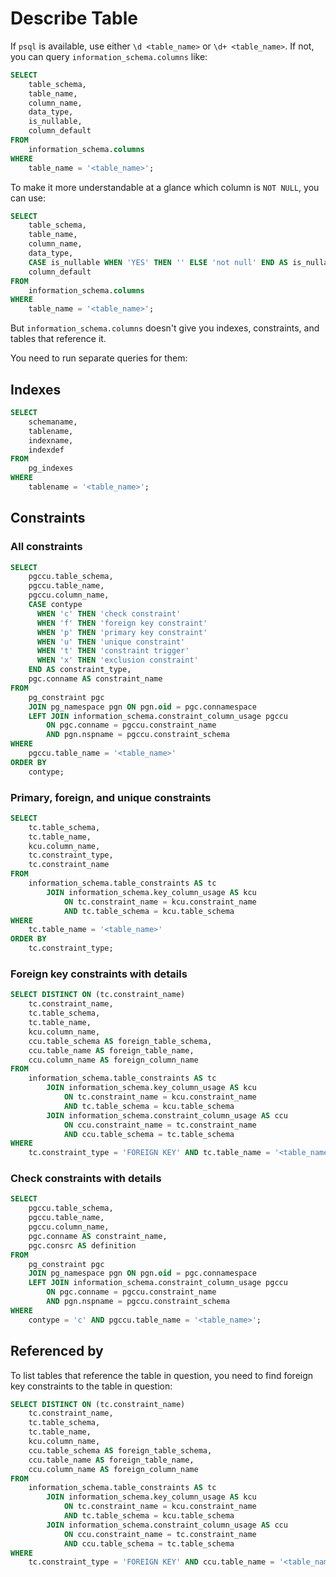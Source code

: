 # Describe Table

If `psql` is available, use either `\d <table_name>` or `\d+ <table_name>`.
If not, you can query `information_schema.columns` like:

```sql
SELECT
    table_schema,
    table_name,
    column_name,
    data_type,
    is_nullable,
    column_default
FROM
    information_schema.columns
WHERE
    table_name = '<table_name>';
```

To make it more understandable at a glance which column is `NOT NULL`, you can use:

```sql
SELECT
    table_schema,
    table_name,
    column_name,
    data_type,
    CASE is_nullable WHEN 'YES' THEN '' ELSE 'not null' END AS is_nullable,
    column_default
FROM
    information_schema.columns
WHERE
    table_name = '<table_name>';
```

But `information_schema.columns` doesn't give you indexes, constraints, and tables that reference it.

You need to run separate queries for them:

## Indexes

```sql
SELECT
    schemaname,
    tablename,
    indexname,
    indexdef
FROM
    pg_indexes
WHERE
    tablename = '<table_name>';
```

## Constraints

### All constraints

```sql
SELECT
    pgccu.table_schema,
    pgccu.table_name,
    pgccu.column_name,
    CASE contype
      WHEN 'c' THEN 'check constraint'
      WHEN 'f' THEN 'foreign key constraint'
      WHEN 'p' THEN 'primary key constraint'
      WHEN 'u' THEN 'unique constraint'
      WHEN 't' THEN 'constraint trigger'
      WHEN 'x' THEN 'exclusion constraint'
    END AS constraint_type,
    pgc.conname AS constraint_name
FROM
    pg_constraint pgc
    JOIN pg_namespace pgn ON pgn.oid = pgc.connamespace
    LEFT JOIN information_schema.constraint_column_usage pgccu
        ON pgc.conname = pgccu.constraint_name
        AND pgn.nspname = pgccu.constraint_schema
WHERE
    pgccu.table_name = '<table_name>'
ORDER BY
    contype;
```

### Primary, foreign, and unique constraints

```sql
SELECT
    tc.table_schema,
    tc.table_name,
    kcu.column_name,
    tc.constraint_type,
    tc.constraint_name
FROM
    information_schema.table_constraints AS tc
        JOIN information_schema.key_column_usage AS kcu
            ON tc.constraint_name = kcu.constraint_name
            AND tc.table_schema = kcu.table_schema
WHERE
    tc.table_name = '<table_name>'
ORDER BY
    tc.constraint_type;
```

### Foreign key constraints with details

```sql
SELECT DISTINCT ON (tc.constraint_name)
    tc.constraint_name,
    tc.table_schema,
    tc.table_name,
    kcu.column_name,
    ccu.table_schema AS foreign_table_schema,
    ccu.table_name AS foreign_table_name,
    ccu.column_name AS foreign_column_name
FROM
    information_schema.table_constraints AS tc
        JOIN information_schema.key_column_usage AS kcu
            ON tc.constraint_name = kcu.constraint_name
            AND tc.table_schema = kcu.table_schema
        JOIN information_schema.constraint_column_usage AS ccu
            ON ccu.constraint_name = tc.constraint_name
            AND ccu.table_schema = tc.table_schema
WHERE
    tc.constraint_type = 'FOREIGN KEY' AND tc.table_name = '<table_name>';
```

### Check constraints with details

```sql
SELECT
    pgccu.table_schema,
    pgccu.table_name,
    pgccu.column_name,
    pgc.conname AS constraint_name,
    pgc.consrc AS definition
FROM
    pg_constraint pgc
    JOIN pg_namespace pgn ON pgn.oid = pgc.connamespace
    LEFT JOIN information_schema.constraint_column_usage pgccu
        ON pgc.conname = pgccu.constraint_name
        AND pgn.nspname = pgccu.constraint_schema
WHERE
    contype = 'c' AND pgccu.table_name = '<table_name>';
```

## Referenced by

To list tables that reference the table in question, you need to find foreign key constraints to the table in question:

```sql
SELECT DISTINCT ON (tc.constraint_name)
    tc.constraint_name,
    tc.table_schema,
    tc.table_name,
    kcu.column_name,
    ccu.table_schema AS foreign_table_schema,
    ccu.table_name AS foreign_table_name,
    ccu.column_name AS foreign_column_name
FROM
    information_schema.table_constraints AS tc
        JOIN information_schema.key_column_usage AS kcu
            ON tc.constraint_name = kcu.constraint_name
            AND tc.table_schema = kcu.table_schema
        JOIN information_schema.constraint_column_usage AS ccu
            ON ccu.constraint_name = tc.constraint_name
            AND ccu.table_schema = tc.table_schema
WHERE
    tc.constraint_type = 'FOREIGN KEY' AND ccu.table_name = '<table_name>';
```
